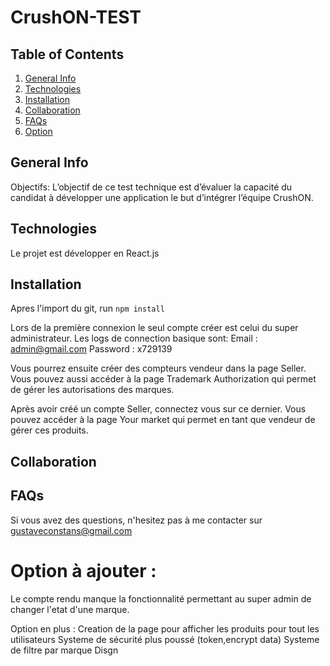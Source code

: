 # CrushON-TEST

## Table of Contents
1. [General Info](#general-info)
2. [Technologies](#technologies)
3. [Installation](#installation)
4. [Collaboration](#collaboration)
5. [FAQs](#faqs)
6. [Option](#option-à-ajouter)

## General Info
<a name="general-info"></a>
    Objectifs:
L’objectif de ce test technique est d’évaluer la capacité du candidat à développer une
application le but d’intégrer l’équipe CrushON.

## Technologies
<a name="technologies"></a>

Le projet est développer en React.js

## Installation
<a name="installation"></a>

Apres l'import du git, run `npm install`

Lors de la première connexion le seul compte créer est celui du super administrateur. Les logs de connection basique sont:
Email : admin@gmail.com
Password : x729139
 
Vous pourrez ensuite créer des compteurs vendeur dans la page Seller.
Vous pouvez aussi accéder à la page Trademark Authorization qui permet de gérer les autorisations des marques.
 
Après avoir créé un compte Seller, connectez vous sur ce dernier.
Vous pouvez accéder à la page Your market qui permet en tant que vendeur de gérer ces produits.


## Collaboration
<a name="collaboration"></a>

## FAQs
<a name="faqs"></a>

Si vous avez des questions, n'hesitez pas à me contacter 
sur gustaveconstans@gmail.com

# Option à ajouter : 
<a name="option"></a>
Le compte rendu manque la fonctionnalité permettant au super admin de changer l'etat d'une marque.

Option en plus :
Creation de la page pour afficher les produits pour tout les utilisateurs
Systeme de sécurité plus poussé (token,encrypt data)
Systeme de filtre par marque
Disgn 


